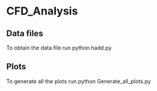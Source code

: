 # CFD_Analysis
## Data files
To obtain the data file run 
python hadd.py
## Plots
To generate all the plots run
python Generate_all_plots.py
